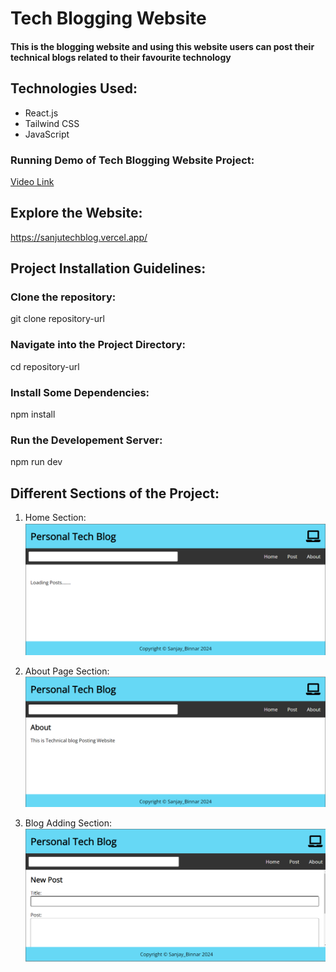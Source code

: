 # Tech Blogging  Website

#### This is the blogging website and using this website users can post their technical blogs related to their favourite technology

## Technologies Used:

* React.js
* Tailwind CSS
* JavaScript
  
  
### Running Demo of Tech Blogging Website Project:
[Video Link](https://youtu.be/vAIQLk0C0xU)


## Explore the Website:
https://sanjutechblog.vercel.app/

## Project Installation Guidelines:

### Clone the repository:
git clone repository-url

### Navigate into the Project Directory:
cd repository-url

### Install Some Dependencies:
npm install

### Run the Developement Server:
npm run dev

## Different Sections of the Project:
 1) Home Section:
   ![test](https://github.com/Binnar81/techbloggingwebsite/blob/main/src/Images/Screenshot%202024-02-17%20165612.png)


 2) About  Page Section:
   ![test](https://github.com/Binnar81/techbloggingwebsite/blob/main/blogAboutPage.png)

 3) Blog Adding Section:
   ![test](https://github.com/Binnar81/techbloggingwebsite/blob/main/blogPostPage.png)


 



